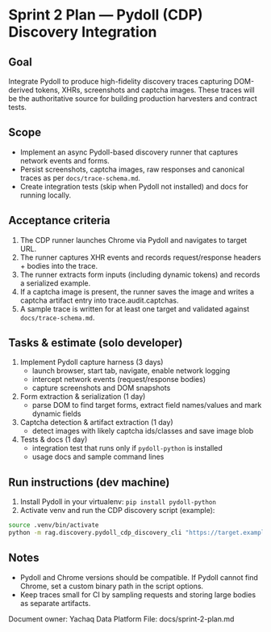 # Sprint 2 Plan — Pydoll (CDP) Discovery Integration

Goal
----
Integrate Pydoll to produce high-fidelity discovery traces capturing DOM-derived tokens, XHRs, screenshots and captcha images. These traces will be the authoritative source for building production harvesters and contract tests.

Scope
-----
- Implement an async Pydoll-based discovery runner that captures network events and forms.
- Persist screenshots, captcha images, raw responses and canonical traces as per `docs/trace-schema.md`.
- Create integration tests (skip when Pydoll not installed) and docs for running locally.

Acceptance criteria
-------------------
1. The CDP runner launches Chrome via Pydoll and navigates to target URL.
2. The runner captures XHR events and records request/response headers + bodies into the trace.
3. The runner extracts form inputs (including dynamic tokens) and records a serialized example.
4. If a captcha image is present, the runner saves the image and writes a captcha artifact entry into trace.audit.captchas.
5. A sample trace is written for at least one target and validated against `docs/trace-schema.md`.

Tasks & estimate (solo developer)
---------------------------------
1. Implement Pydoll capture harness (3 days)
   - launch browser, start tab, navigate, enable network logging
   - intercept network events (request/response bodies)
   - capture screenshots and DOM snapshots
2. Form extraction & serialization (1 day)
   - parse DOM to find target forms, extract field names/values and mark dynamic fields
3. Captcha detection & artifact extraction (1 day)
   - detect images with likely captcha ids/classes and save image blob
4. Tests & docs (1 day)
   - integration test that runs only if `pydoll-python` is installed
   - usage docs and sample command lines

Run instructions (dev machine)
-----------------------------
1. Install Pydoll in your virtualenv: `pip install pydoll-python`
2. Activate venv and run the CDP discovery script (example):

```bash
source .venv/bin/activate
python -m rag.discovery.pydoll_cdp_discovery_cli "https://target.example/search"
```

Notes
-----
- Pydoll and Chrome versions should be compatible. If Pydoll cannot find Chrome, set a custom binary path in the script options.
- Keep traces small for CI by sampling requests and storing large bodies as separate artifacts.

Document owner: Yachaq Data Platform
File: docs/sprint-2-plan.md
